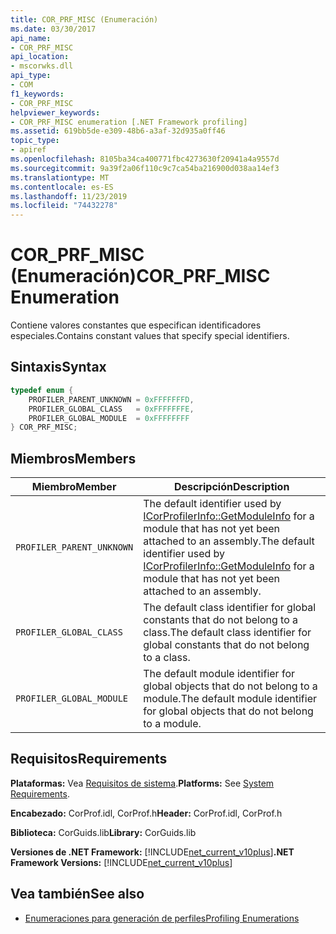 ```yaml
---
title: COR_PRF_MISC (Enumeración)
ms.date: 03/30/2017
api_name:
- COR_PRF_MISC
api_location:
- mscorwks.dll
api_type:
- COM
f1_keywords:
- COR_PRF_MISC
helpviewer_keywords:
- COR_PRF_MISC enumeration [.NET Framework profiling]
ms.assetid: 619bb5de-e309-48b6-a3af-32d935a0ff46
topic_type:
- apiref
ms.openlocfilehash: 8105ba34ca400771fbc4273630f20941a4a9557d
ms.sourcegitcommit: 9a39f2a06f110c9c7ca54ba216900d038aa14ef3
ms.translationtype: MT
ms.contentlocale: es-ES
ms.lasthandoff: 11/23/2019
ms.locfileid: "74432278"
---
```

# <a name="cor_prf_misc-enumeration"></a><span data-ttu-id="a321a-102">COR_PRF_MISC (Enumeración)</span><span class="sxs-lookup"><span data-stu-id="a321a-102">COR_PRF_MISC Enumeration</span></span>
<span data-ttu-id="a321a-103">Contiene valores constantes que especifican identificadores especiales.</span><span class="sxs-lookup"><span data-stu-id="a321a-103">Contains constant values that specify special identifiers.</span></span>  
  
## <a name="syntax"></a><span data-ttu-id="a321a-104">Sintaxis</span><span class="sxs-lookup"><span data-stu-id="a321a-104">Syntax</span></span>  
  
```cpp  
typedef enum {  
    PROFILER_PARENT_UNKNOWN = 0xFFFFFFFD,  
    PROFILER_GLOBAL_CLASS   = 0xFFFFFFFE,  
    PROFILER_GLOBAL_MODULE  = 0xFFFFFFFF  
} COR_PRF_MISC;  
```  
  
## <a name="members"></a><span data-ttu-id="a321a-105">Miembros</span><span class="sxs-lookup"><span data-stu-id="a321a-105">Members</span></span>  
  
|<span data-ttu-id="a321a-106">Miembro</span><span class="sxs-lookup"><span data-stu-id="a321a-106">Member</span></span>|<span data-ttu-id="a321a-107">Descripción</span><span class="sxs-lookup"><span data-stu-id="a321a-107">Description</span></span>|  
|------------|-----------------|  
|`PROFILER_PARENT_UNKNOWN`|<span data-ttu-id="a321a-108">The default identifier used by [ICorProfilerInfo::GetModuleInfo](../../../../docs/framework/unmanaged-api/profiling/icorprofilerinfo-getmoduleinfo-method.md) for a module that has not yet been attached to an assembly.</span><span class="sxs-lookup"><span data-stu-id="a321a-108">The default identifier used by [ICorProfilerInfo::GetModuleInfo](../../../../docs/framework/unmanaged-api/profiling/icorprofilerinfo-getmoduleinfo-method.md) for a module that has not yet been attached to an assembly.</span></span>|  
|`PROFILER_GLOBAL_CLASS`|<span data-ttu-id="a321a-109">The default class identifier for global constants that do not belong to a class.</span><span class="sxs-lookup"><span data-stu-id="a321a-109">The default class identifier for global constants that do not belong to a class.</span></span>|  
|`PROFILER_GLOBAL_MODULE`|<span data-ttu-id="a321a-110">The default module identifier for global objects that do not belong to a module.</span><span class="sxs-lookup"><span data-stu-id="a321a-110">The default module identifier for global objects that do not belong to a module.</span></span>|  
  
## <a name="requirements"></a><span data-ttu-id="a321a-111">Requisitos</span><span class="sxs-lookup"><span data-stu-id="a321a-111">Requirements</span></span>  
 <span data-ttu-id="a321a-112">**Plataformas:** Vea [Requisitos de sistema](../../../../docs/framework/get-started/system-requirements.md).</span><span class="sxs-lookup"><span data-stu-id="a321a-112">**Platforms:** See [System Requirements](../../../../docs/framework/get-started/system-requirements.md).</span></span>  
  
 <span data-ttu-id="a321a-113">**Encabezado:** CorProf.idl, CorProf.h</span><span class="sxs-lookup"><span data-stu-id="a321a-113">**Header:** CorProf.idl, CorProf.h</span></span>  
  
 <span data-ttu-id="a321a-114">**Biblioteca:** CorGuids.lib</span><span class="sxs-lookup"><span data-stu-id="a321a-114">**Library:** CorGuids.lib</span></span>  
  
 <span data-ttu-id="a321a-115">**Versiones de .NET Framework:** [!INCLUDE[net_current_v10plus](../../../../includes/net-current-v10plus-md.md)]</span><span class="sxs-lookup"><span data-stu-id="a321a-115">**.NET Framework Versions:** [!INCLUDE[net_current_v10plus](../../../../includes/net-current-v10plus-md.md)]</span></span>  
  
## <a name="see-also"></a><span data-ttu-id="a321a-116">Vea también</span><span class="sxs-lookup"><span data-stu-id="a321a-116">See also</span></span>

- [<span data-ttu-id="a321a-117">Enumeraciones para generación de perfiles</span><span class="sxs-lookup"><span data-stu-id="a321a-117">Profiling Enumerations</span></span>](../../../../docs/framework/unmanaged-api/profiling/profiling-enumerations.md)
